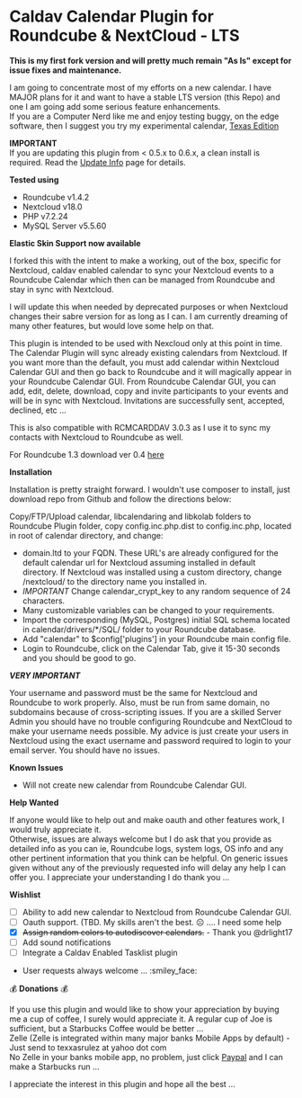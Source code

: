 # Caldav Calendar Plugin for Roundcube & NextCloud - LTS  

**This is my first fork version and will pretty much remain "As Is" except for issue fixes and maintenance.**  

I am going to concentrate most of my efforts on a new calendar. I have MAJOR plans for it and want to have a stable LTS version (this Repo) and one I am going add some serious feature enhancements.\
If you are a Computer Nerd like me and enjoy testing buggy, on the edge software, then I suggest you try my experimental calendar, [Texas Edition](https://github.com/texxasrulez/caldav_calendar_te) 

**IMPORTANT**  
If you are updating this plugin from < 0.5.x to 0.6.x, a clean install is required. Read the [Update Info](https://github.com/texxasrulez/caldav_calendar/blob/master/update_guide.md) page for details.  

**Tested using**
* Roundcube v1.4.2
* Nextcloud v18.0
* PHP v7.2.24
* MySQL Server v5.5.60

**Elastic Skin Support now available**


I forked this with the intent to make a working, out of the box, specific for Nextcloud, caldav enabled calendar to sync your Nextcloud events to a Roundcube Calendar which then can be managed from Roundcube and stay in sync with Nextcloud.  

I will update this when needed by deprecated purposes or when Nextcloud changes their sabre version for as long as I can. I am currently dreaming of many other features, but would love some help on that.  

This plugin is intended to be used with Nexcloud only at this point in time. The Calendar Plugin will sync already existing calendars from Nextcloud. If you want more than the default, you must add calendar within Nextcloud Calendar GUI and then go back to Roundcube and it will magically appear in your Roundcube Calendar GUI. From Roundcube Calendar GUI, you can add, edit, delete, download, copy and invite participants to your events and will be in sync with Nextcloud. Invitations are successfully sent, accepted, declined, etc ...  

This is also compatible with RCMCARDDAV 3.0.3 as I use it to sync my contacts with Nextcloud to Roundcube as well.  

For Roundcube 1.3 download ver 0.4 [here](https://github.com/texxasrulez/Caldav_Calendar/releases/tag/0.4)  

**Installation**  

Installation is pretty straight forward. I wouldn't use composer to install, just download repo from Github and follow the directions below:  

Copy/FTP/Upload calendar, libcalendaring and libkolab folders to Roundcube Plugin folder, copy config.inc.php.dist to config.inc.php, located in root of calendar directory, and change:
* domain.ltd to your FQDN. These URL's are already configured for the default calendar url for Nextcloud assuming installed in default directory. If Nextcloud was installed using a custom directory, change /nextcloud/ to the directory name you installed in.
* *IMPORTANT* Change calendar_crypt_key to any random sequence of 24 characters.
* Many customizable variables can be changed to your requirements.
* Import the corresponding (MySQL, Postgres) initial SQL schema located in calendar/drivers/*/SQL/ folder to your Roundcube database.
* Add "calendar" to $config['plugins'] in your Roundcube main config file.
* Login to Roundcube, click on the Calendar Tab, give it 15-30 seconds and you should be good to go.

***VERY IMPORTANT***  

Your username and password must be the same for Nextcloud and Roundcube to work properly. Also, must be run from same domain, no subdomains because of cross-scripting issues. If you are a skilled Server Admin you should have no trouble configuring Roundcube and NextCloud to make your username needs possible.  My advice is just create your users in Nextcloud using the exact username and password required to login to your email server. You should have no issues.  

**Known Issues**  

* Will not create new calendar from Roundcube Calendar GUI.  

**Help Wanted**  

If anyone would like to help out and make oauth and other features work, I would truly appreciate it.  
Otherwise, issues are always welcome but I do ask that you provide as detailed info as you can ie, Roundcube logs, system logs, OS info and any other pertinent information that you think can be helpful. On generic issues given without any of the previously requested info will delay any help I can offer you. I appreciate your understanding I do thank you ...  

**Wishlist**  

- [ ] Ability to add new calendar to Nextcloud from Roundcube Calendar GUI.
- [ ] Oauth support. (TBD. My skills aren't the best. :frowning_face:  ....  I need some help
- [x] ~~Assign random colors to autodiscover calendars.~~ - Thank you @drlight17
- [ ] Add sound notifications
- [ ] Integrate a Caldav Enabled Tasklist plugin
* User requests always welcome ... :smiley_face:

:moneybag: **Donations** :moneybag:  

If you use this plugin and would like to show your appreciation by buying me a cup of coffee, I surely would appreciate it. A regular cup of Joe is sufficient, but a Starbucks Coffee would be better ...  
Zelle (Zelle is integrated within many major banks Mobile Apps by default) - Just send to texxasrulez at yahoo dot com  
No Zelle in your banks mobile app, no problem, just click [Paypal](https://paypal.me/texxasrulez?locale.x=en_US) and I can make a Starbucks run ...  

I appreciate the interest in this plugin and hope all the best ...  
